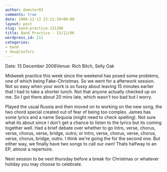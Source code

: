 ```yaml
---
author: domster83
comments: true
date: 2006-12-13 23:11:19+00:00
layout: post
slug: band-practice-131206
title: Band Practice - 13/12/06
wordpress_id: 211
categories:
- band
- douglasfurs
---
```


Date: 13 December 2006Venue: Rich Bitch, Selly Oak




Midweek practice this week since the weekend has posed some problems, one of which being Fake-Christmas. So we went for a afterwork session. Not so easy when your work is so fussy about leaving 15 minutes earlier that I had to take a shorter lunch. Not that anyone actually checked up on me. So I got there about 20 mins late, which wasn't too bad but I worry.




Played the usual Russia and then moved on to working on the new song, the two chord special created out of fear of being too complex. James has some lyrics and a name Sequoia (might need to check spelling). Not sure what its about since I don't get a chance to listen to the lyrics but its coming together well. Had a brief debate over whether to go Intro, verse, chorus, verse, chorus, verse, bridge, outro; or Intro, verse, chorus, verse, chorus, verse, chorus, bridge, outro. I think we're going the for the second one. But either way, we finally have two songs to call our own! Thats halfway to an EP, almost a repertoire.




Next session to be next thursday before a break for Christmas or whatever holiday you may choose to celebrate.

